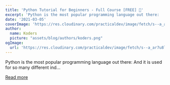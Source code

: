 ```yaml
---
title: 'Python Tutorial for Beginners - Full Course [FREE] 🎉'
excerpt: 'Python is the most popular programming language out there:   And it is used for so many different ind...'
date: '2021-03-05'
coverImage: 'https://res.cloudinary.com/practicaldev/image/fetch/s--a_ar7u8l--/c_imagga_scale,f_auto,fl_progressive,h_420,q_auto,w_1000/https://dev-to-uploads.s3.amazonaws.com/uploads/articles/ikxbkos67ilc7kl6w5qn.png'
author:
  name: Koders
  picture: "assets/blog/authors/koders.png"
ogImage:
  url: 'https://res.cloudinary.com/practicaldev/image/fetch/s--a_ar7u8l--/c_imagga_scale,f_auto,fl_progressive,h_420,q_auto,w_1000/https://dev-to-uploads.s3.amazonaws.com/uploads/articles/ikxbkos67ilc7kl6w5qn.png'
---
```


Python is the most popular programming language out there:   And it is used for so many different ind...

[Read more](https://dev.to/techworld_with_nana/python-tutorial-for-beginners-full-course-free-14md)

